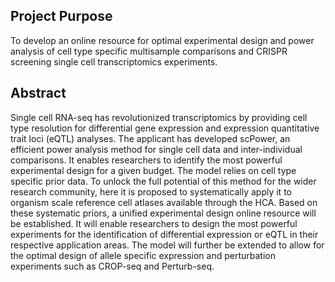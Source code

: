 ## Project Purpose
To develop an online resource for optimal experimental design and power analysis of cell type specific multisample comparisons and CRISPR screening single cell transcriptomics experiments.

## Abstract
Single cell RNA-seq has revolutionized transcriptomics by providing cell type resolution for differential gene expression and expression quantitative trait loci (eQTL) analyses. The applicant has developed scPower, an efficient power analysis method for single cell data and inter-individual comparisons. It enables researchers to identify the most powerful experimental design for a given budget. The model relies on cell type specific prior data. To unlock the full
potential of this method for the wider research community, here it is proposed to systematically apply it to organism scale reference cell atlases available through the HCA. Based on these systematic priors, a unified experimental design online resource will be established. It will enable researchers to design the most powerful experiments for the identification of differential expression or eQTL in their respective application areas. The model will further be extended to
allow for the optimal design of allele specific expression and perturbation experiments such as CROP-seq and Perturb-seq.
